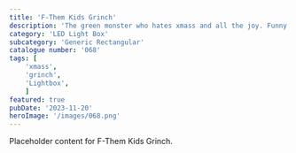 ```yaml
---
title: 'F-Them Kids Grinch'
description: 'The green monster who hates xmass and all the joy. Funny xmass F-Them kids Grinch. One that is used with the generic rectangular - Long box.'
category: 'LED Light Box'
subcategory: 'Generic Rectangular'
catalogue number: '068'
tags: [
    'xmass', 
    'grinch',
    'Lightbox', 
    ]
featured: true
pubDate: '2023-11-20'
heroImage: '/images/068.png'
---
```


Placeholder content for F-Them Kids Grinch.